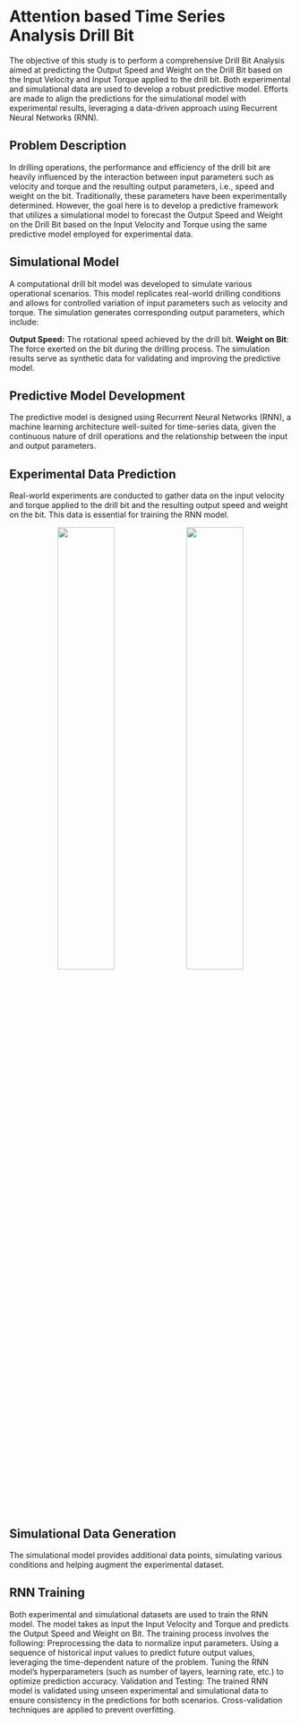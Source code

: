 # Attention based Time Series Analysis Drill Bit

The objective of this study is to perform a comprehensive Drill Bit Analysis aimed at predicting the Output Speed and Weight on the Drill Bit based on the Input Velocity and Input Torque applied to the drill bit. Both experimental and simulational data are used to develop a robust predictive model. Efforts are made to align the predictions for the simulational model with experimental results, leveraging a data-driven approach using Recurrent Neural Networks (RNN).

## Problem Description
In drilling operations, the performance and efficiency of the drill bit are heavily influenced by the interaction between input parameters such as velocity and torque and the resulting output parameters, i.e., speed and weight on the bit. Traditionally, these parameters have been experimentally determined. However, the goal here is to develop a predictive framework that utilizes a simulational model to forecast the Output Speed and Weight on the Drill Bit based on the Input Velocity and Torque using the same predictive model employed for experimental data.

## Simulational Model
A computational drill bit model was developed to simulate various operational scenarios. This model replicates real-world drilling conditions and allows for controlled variation of input parameters such as velocity and torque. The simulation generates corresponding output parameters, which include:

**Output Speed:** The rotational speed achieved by the drill bit.
**Weight on Bit**: The force exerted on the bit during the drilling process.
The simulation results serve as synthetic data for validating and improving the predictive model.

## Predictive Model Development
The predictive model is designed using Recurrent Neural Networks (RNN), a machine learning architecture well-suited for time-series data, given the continuous nature of drill operations and the relationship between the input and output parameters.

## Experimental Data Prediction 
Real-world experiments are conducted to gather data on the input velocity and torque applied to the drill bit and the resulting output speed and weight on the bit. This data is essential for training the RNN model.
<p align="center">
  <img src="https://github.com/user-attachments/assets/d6754b79-136e-4821-a2c9-71d8edcefb0b" width="45%" />
  <img src="https://github.com/user-attachments/assets/5c2bc0f3-0626-41ff-8952-74262d78f154" width="45%" />
</p>

## Simulational Data Generation
The simulational model provides additional data points, simulating various conditions and helping augment the experimental dataset.

## RNN Training
Both experimental and simulational datasets are used to train the RNN model. The model takes as input the Input Velocity and Torque and predicts the Output Speed and Weight on Bit. The training process involves the following:
Preprocessing the data to normalize input parameters.
Using a sequence of historical input values to predict future output values, leveraging the time-dependent nature of the problem.
Tuning the RNN model’s hyperparameters (such as number of layers, learning rate, etc.) to optimize prediction accuracy.
Validation and Testing: The trained RNN model is validated using unseen experimental and simulational data to ensure consistency in the predictions for both scenarios. Cross-validation techniques are applied to prevent overfitting.
